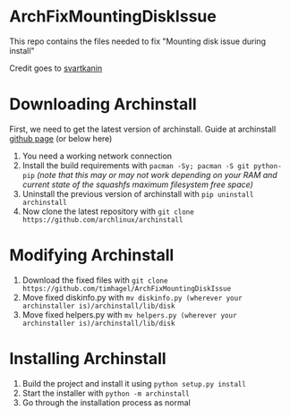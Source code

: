 <h1>ArchFixMountingDiskIssue</h1>

This repo contains the files needed to fix "Mounting disk issue during install"

Credit goes to [svartkanin](https://github.com/svartkanin)

<h1>Downloading Archinstall</h1>

First, we need to get the latest version of archinstall. Guide at archinstall [github page](https://github.com/archlinux/archinstall) (or below here)

1. You need a working network connection
2. Install the build requirements with `pacman -Sy; pacman -S git python-pip`
   *(note that this may or may not work depending on your RAM and current state of the squashfs maximum filesystem free space)*
3. Uninstall the previous version of archinstall with `pip uninstall archinstall`
4. Now clone the latest repository with `git clone https://github.com/archlinux/archinstall`

<h1>Modifying Archinstall</h1>

1. Download the fixed files with `git clone https://github.com/timhagel/ArchFixMountingDiskIssue`
2. Move fixed diskinfo.py with `mv diskinfo.py (wherever your archinstaller is)/archinstall/lib/disk`
3. Move fixed helpers.py with `mv helpers.py (wherever your archinstaller is)/archinstall/lib/disk`

<h1>Installing Archinstall</h1>

1. Build the project and install it using `python setup.py install`
2. Start the installer with `python -m archinstall`
3. Go through the installation process as normal
